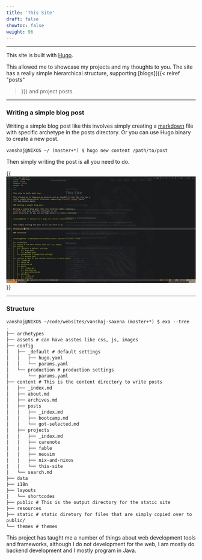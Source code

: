 ```yaml
---
title: 'This Site'
draft: false
showtoc: false
weight: 96
---
```

---

This site is built with [Hugo](https://gohugo.io/).

This allowed me to showcase my projects and my thoughts to you. The site has a
really simple hierarchical structure, supporting [blogs]({{< relref "posts"
>}}) and project posts.

---

### Writing a simple blog post

Writing a simple blog post like this involves simply creating a
[markdown](https://www.markdownguide.org/) file with specific archetype in the
posts directory. Or you can use Hugo binary to create a new post.

``` shell
vanshaj@NIXOS ~/ (master+*) $ hugo new content /path/to/post
```

Then simply writing the post is all you need to do.


{{<img src="post-Screenshot.png" size="700x">}}

---

### Structure

``` shell
vanshaj@NIXOS ~/code/websites/vanshaj-saxena (master+*) $ exa --tree
.
├── archetypes
├── assets # can have asstes like css, js, images
├── config
│   ├── _default # default settings
│   │   ├── hugo.yaml
│   │   └── params.yaml
│   └── production # production settings
│       └── params.yaml
├── content # This is the content directory to write posts
│   ├── _index.md
│   ├── about.md
│   ├── archives.md
│   ├── posts
│   │   ├── _index.md
│   │   ├── bootcamp.md
│   │   └── got-selected.md
│   ├── projects
│   │   ├── _index.md
│   │   ├── carenote
│   │   ├── fable
│   │   ├── neovim
│   │   ├── nix-and-nixos
│   │   └── this-site
│   └── search.md
├── data
├── i18n
├── layouts
│   └── shortcodes
├── public # This is the output directory for the static site
├── resources
├── static # static diretory for files that are simply copied over to public/
└── themes # themes
```

This project has taught me a number of things about web development tools and
frameworks, although I do not development for the web, I am mostly do backend
development and I mostly program in Java.

